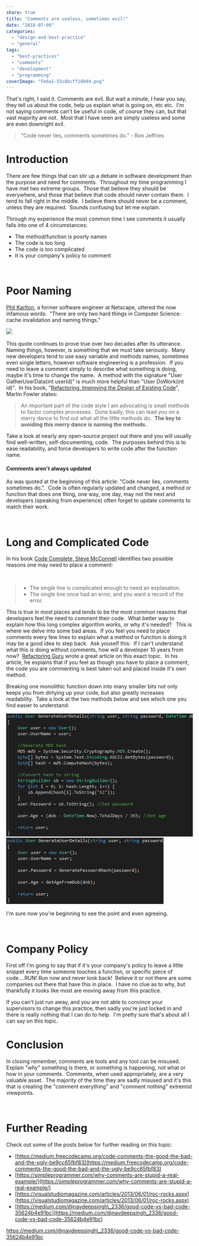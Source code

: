```yaml
---
share: true
title: "Comments are useless, sometimes evil!"
date: "2018-07-09"
categories: 
  - "design-and-best-practice"
  - "general"
tags: 
  - "best-practices"
  - "comments"
  - "development"
  - "programming"
coverImage: "fe6a1-55c8bcff18b94.png"
---
```


That's right, I said it. Comments are evil. But wait a minute, I hear you say, they tell us about the code, help us explain what is going on, etc etc.  I'm not saying comments can't be useful in code, of course they can, but that vast majority are not.  Most that I have seen are simply useless and some are even downright evil.

> "Code never lies, comments sometimes do." - Ron Jeffries

# Introduction

There are few things that can stir up a debate in software development than the purpose and need for comments.  Throughout my time programming I have met two extreme groups.  Those that believe they should be everywhere, and those that believe that code should never contain them.  I tend to fall right in the middle.  I believe there should never be a comment, unless they are required.  Sounds confusing but let me explain.

Through my experience the most common time I see comments it usually falls into one of 4 circumstances:

- The method/function is poorly names
- The code is too long
- The code is too complicated
- It is your company's policy to comment

 

# Poor Naming

[Phil Karlton](http://www.meerkat.com/karlton/), a former software engineer at Netscape, uttered the now  infamous words:  "There are only two hard things in Computer Science: cache invalidation and naming things."

![](https://dccoder.files.wordpress.com/2020/09/28468-co22tbhxeaawcrz.jpg?w=300&h=225)

This quote continues to prove true over two decades after its utterance.  Naming things, however, is something that we must take seriously.  Many new developers tend to use easy variable and methods names, sometimes even single letters, however software engineering is a profession.  If you need to leave a comment simply to describe what something is doing, maybe it's time to change the name.  A method with the signature "User GatherUserData(int userId)" is much more helpful than "User DoWork(int id)".  In his book, "[Refactoring: Improving the Design of Existing Code](https://amzn.to/2u7FyDb)", Martin Fowler states:

> An important part of the code style I am advocating is small methods to factor complex processes.  Done badly, this can lead you on a merry dance to find out what all the little methods do.  **The key to avoiding this merry dance is naming the methods.**

Take a look at nearly any open-source project out there and you will usually find well-written, self-documenting, code.  The purposes behind this is to ease readability, and force developers to write code after the function name.

#### Comments aren't always updated

As was quoted at the beginning of this article: "Code never lies, comments sometimes do.".  Code is often regularly updated and changed, a method or function that does one thing, one way, one day, may not the next and developers (speaking from experience) often forget to update comments to match their work.

 

# Long and Complicated Code

In his book [Code Complete, Steve McConnell](https://amzn.to/2KKacgf) identifies two possible reasons one may need to place a comment:

 

> - The single line is complicated enough to need an explanation.
> - The single line once had an error, and you want a record of the error.

This is true in most places and tends to be the most common reasons that developers feel the need to comment their code.  What better way to explain how this long complex algorithm works, or why it's needed?   This is where we delve into some bad areas.  If you feel you need to place comments every few lines to explain what a method or function is doing it may be a good idea to step back.  Ask youself this:  If I can't understand what this is doing without comments, how will a developer 10 years from now?  [Refactoring Guru](https://refactoring.guru/smells/long-method) wrote a great article on this exact topic.  In his article, he explains that if you feel as though you have to place a comment, the code you are commenting is best taken out and placed inside it's own method.

Breaking one monolithic function down into many smaller bits not only keeps you from dirtying up your code, but also greatly increases readability.  Take a look at the two methods below and see which one you find easier to understand:

![](../assets/img/posts/1eb89-badmethod-e1531164890435.png)![](../assets/img/posts/aeea2-bettermethod-e1531164817633.png)

I'm sure now you're beginning to see the point and even agreeing.

 

# Company Policy

First off I'm going to say that if it's your company's policy to leave a little snippet every time someone touches a function, or specific piece of code....RUN! Run now and never look back!  Believe it or not there are some companies out there that have this in place.  I have no clue as to why, but thankfully it looks like most are moving away from this practice.

If you can't just run away, and you are not able to convince your supervisors to change this practice, then sadly you're just locked in and there is really nothing that I can do to help.  I'm pretty sure that's about all I can say on this topic.

# Conclusion

In closing remember, comments are tools and any tool can be misused.  Explain "why" something is there, or something is happening, not what or how in your comments.  Comments, when used appropriately, are a very valuable asset.  The majority of the time they are sadly misused and it's this that is creating the "comment everything" and "comment nothing" extremist viewpoints.

 

# Further Reading

Check out some of the posts below for further reading on this topic:

- [https://medium.freecodecamp.org/code-comments-the-good-the-bad-and-the-ugly-be9cc65fbf83](https://medium.freecodecamp.org/code-comments-the-good-the-bad-and-the-ugly-be9cc65fbf83)
- [https://simpleprogrammer.com/why-comments-are-stupid-a-real-example/](https://simpleprogrammer.com/why-comments-are-stupid-a-real-example/)
- [https://visualstudiomagazine.com/articles/2013/06/01/roc-rocks.aspx](https://visualstudiomagazine.com/articles/2013/06/01/roc-rocks.aspx)
- [https://medium.com/@navdeepsingh\_2336/good-code-vs-bad-code-35624b4e91bc](https://medium.com/@navdeepsingh_2336/good-code-vs-bad-code-35624b4e91bc)

https://medium.com/@navdeepsingh\_2336/good-code-vs-bad-code-35624b4e91bc
